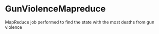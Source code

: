 # GunViolenceMapreduce
MapReduce job performed to find the state with the most deaths from gun violence
